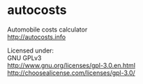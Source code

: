 autocosts
=========

Automobile costs calculator<br>
http://autocosts.info<br>

Licensed under:<br>
GNU GPLv3<br>
http://www.gnu.org/licenses/gpl-3.0.en.html <br>
http://choosealicense.com/licenses/gpl-3.0/

